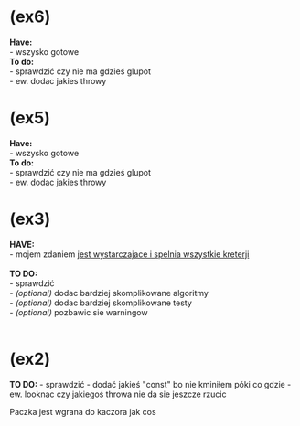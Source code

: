 <h1>(ex6)</h1>
<b>Have:</b><br />
    - wszysko gotowe
<br />
<b>To do:</b><br />
    - sprawdzić czy nie ma gdzieś glupot<br />
    - ew. dodac jakies throwy


<h1>(ex5)</h1>
<b>Have:</b><br />
    - wszysko gotowe
<br />
<b>To do:</b><br />
    - sprawdzić czy nie ma gdzieś glupot<br />
    - ew. dodac jakies throwy

<h1>(ex3)</h1>
<b>HAVE:</b><br>
    - mojem zdaniem <u>jest wystarczajace i spelnia wszystkie kreterji</u><br>
<br>
<b>TO DO:</b><br>
    - sprawdzić<br>
    - <i>(optional)</i> dodac bardziej skomplikowane algoritmy<br>
    - <i>(optional)</i> dodac bardziej skomplikowane testy<br>
    - <i>(optional)</i> pozbawic sie warningow<br>
<br>
<h1>(ex2)</h1>
<b>TO DO:</b>
   - sprawdzić
   - dodać jakieś "const" bo nie kminiłem póki co gdzie
   - ew. looknac czy jakiegoś throwa nie da sie jeszcze rzucic


Paczka jest wgrana do kaczora jak cos
